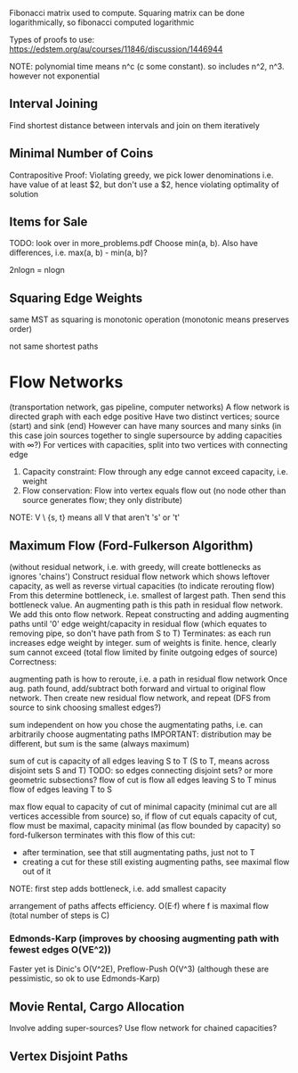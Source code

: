 <!-- SPDX-License-Identifier: zlib-acknowledgement -->
Fibonacci matrix used to compute.
Squaring matrix can be done logarithmically, so fibonacci computed logarithmic

Types of proofs to use:
https://edstem.org/au/courses/11846/discussion/1446944

NOTE: polynomial time means n^c (c some constant). so includes n^2, n^3. however not exponential

## Interval Joining
Find shortest distance between intervals and join on them iteratively

## Minimal Number of Coins
Contrapositive Proof: Violating greedy, we pick lower denominations
i.e. have value of at least $2, but don't use a $2, hence violating optimality of solution

## Items for Sale
TODO: look over in more_problems.pdf
Choose min(a, b).
Also have differences, i.e. max(a, b) - min(a, b)? 

2nlogn = nlogn

## Squaring Edge Weights
same MST as squaring is monotonic operation (monotonic means preserves order)

not same shortest paths

# Flow Networks
(transportation network, gas pipeline, computer networks)
A flow network is directed graph with each edge positive
Have two distinct vertices; source (start) and sink (end) 
However can have many sources and many sinks (in this case join sources together to single supersource by adding capacities with ∞?)
For vertices with capacities, split into two vertices with connecting edge
1. Capacity constraint:
  Flow through any edge cannot exceed capacity, i.e. weight
2. Flow conservation:
  Flow into vertex equals flow out (no node other than source generates flow; they only distribute)

NOTE: V \ {s, t} means all V that aren't 's' or 't'

## Maximum Flow (Ford-Fulkerson Algorithm)
(without residual network, i.e. with greedy, will create bottlenecks as ignores 'chains')
Construct residual flow network which shows leftover capacity, as well as reverse virtual capacities (to indicate rerouting flow)
From this determine bottleneck, i.e. smallest of largest path. Then send this bottleneck value.
An augmenting path is this path in residual flow network. We add this onto flow network.
Repeat constructing and adding augmenting paths until '0' edge weight/capacity in residual flow (which equates to removing pipe, so don't have path from S to T)
Terminates: as each run increases edge weight by integer. sum of weights is finite. hence, clearly sum cannot exceed (total flow limited by finite outgoing edges of source) 
Correctness: 

augmenting path is how to reroute, i.e. a path in residual flow network
Once aug. path found, add/subtract both forward and virtual to original flow network.
Then create new residual flow network, and repeat (DFS from source to sink choosing smallest edges?)

sum independent on how you chose the augmentating paths, i.e. can arbitrarily choose augmentating paths
IMPORTANT: distribution may be different, but sum is the same (always maximum)

sum of cut is capacity of all edges leaving S to T (S to T, means across disjoint sets S and T)
TODO: so edges connecting disjoint sets? or more geometric subsections?
flow of cut is flow all edges leaving S to T minus flow of edges leaving T to S

max flow equal to capacity of cut of minimal capacity (minimal cut are all vertices accessible from source)
so, if flow of cut equals capacity of cut, flow must be maximal, capacity minimal (as flow bounded by capacity)
so ford-fulkerson terminates with this flow of this cut:
  * after termination, see that still augmentating paths, just not to T
  * creating a cut for these still existing augmenting paths, see maximal flow out of it

NOTE: first step adds bottleneck, i.e. add smallest capacity  

arrangement of paths affects efficiency.
O(E·f) where f is maximal flow (total number of steps is C)
### Edmonds-Karp (improves by choosing augmenting path with fewest edges O(VE^2))
Faster yet is Dinic's O(V^2E), Preflow-Push O(V^3) (although these are pessimistic, so ok to use Edmonds-Karp)

## Movie Rental, Cargo Allocation
Involve adding super-sources?
Use flow network for chained capacities?


## Vertex Disjoint Paths

